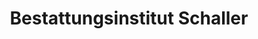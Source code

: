 ---
title: "Bestattungsinstitut Schaller"
url: /roxheim/bestattungsinstitut-schaller/
shop: Bestattungen
---